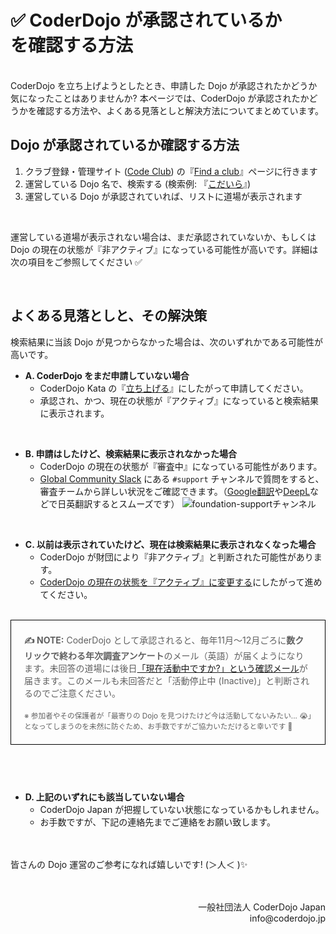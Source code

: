 # ✅ CoderDojo が承認されているか<br>を確認する方法
<br>
CoderDojo を立ち上げようとしたとき、申請した Dojo が承認されたかどうか気になったことはありませんか? 本ページでは、CoderDojo が承認されたかどうかを確認する方法や、よくある見落としと解決方法についてまとめています。

## Dojo が承認されているか確認する方法

1. クラブ登録・管理サイト (<a href='https://codeclub.org/en/coderdojo-community'>Code Club</a>) の『[Find a club](https://codeclub.org/find)』ページに行きます
2. 運営している Dojo 名で、検索する (検索例: 『[こだいら](https://codeclub.org/find?search=こだいら)』)
3. 運営している Dojo が承認されていれば、リストに道場が表示されます

<br>

運営している道場が表示されない場合は、まだ承認されていないか、もしくは Dojo の現在の状態が『非アクティブ』になっている可能性が高いです。詳細は次の項目をご参照してください ✅

<br>


## よくある見落としと、その解決策

検索結果に当該 Dojo が見つからなかった場合は、次のいずれかである可能性が高いです。

- **A. CoderDojo をまだ申請していない場合**
  - CoderDojo Kata の『[立ち上げる](/kata#startup)』にしたがって申請してください。
  - 承認され、かつ、現在の状態が『アクティブ』になっていると検索結果に表示されます。

<br>

- **B. 申請はしたけど、検索結果に表示されなかった場合**
  - CoderDojo の現在の状態が『審査中』になっている可能性があります。
  - [Global Community Slack](https://coderdojo.jp/kata#global-community-slack) にある `#support` チャンネルで質問をすると、審査チームから詳しい状況をご確認できます。（[Google翻訳](https://translate.google.co.jp/?hl=ja&sl=ja&tl=en&op=translate)や[DeepL](https://www.deepl.com/ja/translator)などで日英翻訳するとスムーズです）
    ![foundation-supportチャンネル](https://i.gyazo.com/0931ccad2aacd0ad72e20d42913ad648.png)

<br>

- **C. 以前は表示されていたけど、現在は検索結果に表示されなくなった場合**
  - CoderDojo が財団により『非アクティブ』と判断された可能性があります。
  - [CoderDojo の現在の状態を『アクティブ』に変更する](/docs/how-to-change-dojo-status)にしたがって進めてください。

<br>

<blockquote style='border: 1px solid black; padding: .5em 1.5em; margin: 0em 0em 3em'>
  <p><strong>✍️ NOTE:</strong> CoderDojo として承認されると、毎年11月〜12月ごろに<b>数クリックで終わる年次調査アンケート</b>のメール（英語）が届くようになります。未回答の道場には後日<a href="https://www.facebook.com/groups/coderdojo.jp/permalink/2018794594900596/" target='_blank'>「現在活動中ですか?」という確認メール</a>が届きます。このメールも未回答だと「活動停止中 (Inactive)」と判断されるのでご注意ください。<br>
    <br>
    <small>※
      参加者やその保護者が「最寄りの Dojo を見つけたけど今は活動してないみたい... 😭」となってしまうのを未然に防ぐため、お手数ですがご協力いただけると幸いです 🙇
    </small>
  </p>
</blockquote>

<br>

- **D. 上記のいずれにも該当していない場合**
  - CoderDojo Japan が把握していない状態になっているかもしれません。
  - お手数ですが、下記の連絡先までご連絡をお願い致します。

　

皆さんの Dojo 運営のご参考になれば嬉しいです! (＞人＜ )✨

　

<div align="right">
一般社団法人 CoderDojo Japan<br>
info@coderdojo.jp
</div>




